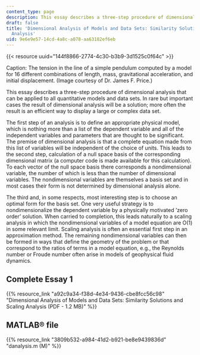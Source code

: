 ```yaml
---
content_type: page
description: This essay describes a three-step procedure of dimensional analysis.
draft: false
title: 'Dimensional Analysis of Models and Data Sets: Similarity Solutions and Scaling
  Analysis'
uid: 9e6e9e57-14cd-4a8c-a078-aa63182ef6eb
---
```

{{< resource uuid="144f8866-2774-4c30-b3b9-3d1525c0f64c" >}}

Caption: The tension in the line of a simple pendulum computed by a model for 16 different combinations of length, mass, gravitational acceleration, and initial displacement. (Image courtesy of Dr. James F. Price.)

This essay describes a three-step procedure of dimensional analysis that can be applied to all quantitative models and data sets. In rare but important cases the result of dimensional analysis will be a solution; more often the result is an efficient way to display a large or complex data set.

The first step of an analysis is to define an appropriate physical model, which is nothing more than a list of the dependent variable and all of the independent variables and parameters that are thought to be significant. The premise of dimensional analysis is that a complete equation made from this list of variables will be independent of the choice of units. This leads to the second step, calculation of a null space basis of the corresponding dimensional matrix (a computer code is made available for this calculation). To each vector of the null space basis there corresponds a nondimensional variable, the number of which is less than the number of dimensional variables. The nondimensional variables are themselves a basis set and in most cases their form is not determined by dimensional analysis alone.

The third and, in some respects, most interesting step is to choose an optimal form for the basis set. One very useful strategy is to nondimensionalize the dependent variable by a physically motivated ’zero order’ solution. When carried to completion, this leads naturally to a scaling analysis in which the nondimensional variables of a model equation are O(1) in some relevant limit. Scaling analysis is often an essential first step in an approximation method. The remaining nondimensional variables can then be formed in ways that define the geometry of the problem or that correspond to the ratios of terms in a model equation, e.g., the Reynolds number or Froude number often arise in models of geophysical fluid dynamics.

## Complete Essay 1

{{% resource_link "a92c9a34-f38d-4e34-9436-cbe8fcc56c98" "Dimensional Analysis of Models and Data Sets: Similarity Solutions and Scaling Analysis (PDF - 1.2 MB)" %}}

## MATLAB® file

{{% resource_link "3809b532-a984-41d2-b921-be8e9439836d" "danalysis.m (M)" %}}